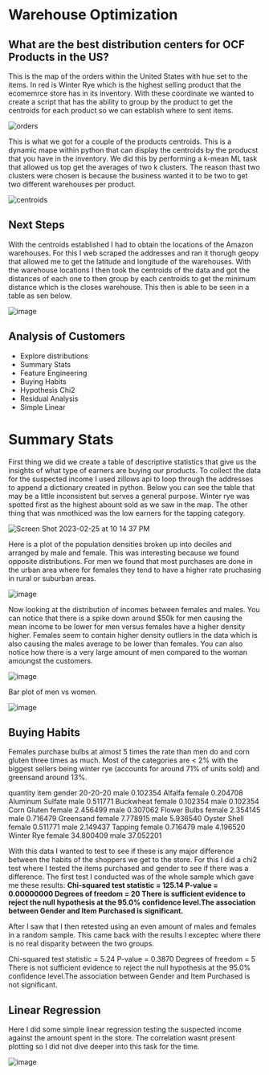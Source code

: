 # Warehouse Optimization
 
## What are the best distribution centers for OCF Products in the US?


This is the map of the orders within the United States with hue set to the items. In red is Winter Rye which is the highest selling product that the ecomemrce store has in its inventory. With these coordinate we wanted to create a script that has the ability to group by the product to get the centroids for each product so we can establish where to sent items.

![orders](https://user-images.githubusercontent.com/94020684/221389677-f7aac8d2-d2ae-46e3-af70-4935f8ef104f.png)

This is what we got for a couple of the products centroids. This is a dynamic mape within python that can display the centroids by the producst that you have in the inventory. We did this by performing a k-mean ML task that allowed us top get the averages of two k clusters. The reason thast two clusters were chosen is because the business wanted it to be two to get two different warehouses per product.

![centroids](https://user-images.githubusercontent.com/94020684/221389670-767d40a3-b63b-4b34-8b96-484be892a83f.png)

## Next Steps 

With the centroids established I had to obtain the locations of the Amazon warehouses. For this I web scraped the addresses and ran it thorugh geopy that allowed me to get the latitude and longitude of the warehouses. With the warehouse locations I then took the centroids of the data and got the distances of each one to then group by each centroids to get the minimum distance which is the closes warehouse. This then is able to be seen in a table as sen below.

![image](https://user-images.githubusercontent.com/94020684/221389941-51c6ce44-8418-4299-9ece-e430a1e8183a.png)

## Analysis of Customers 
- Explore distributions 
- Summary Stats 
- Feature Engineering
- Buying Habits 
- Hypothesis Chi2
- Residual Analysis
- Simple Linear

# Summary Stats

First thing we did we create a table of descriptive statistics that give us the insights of what type of earners are buying our products. To collect the data for the suspected income I used zillows api to loop through the addresses to append a dictionary created in python. Below you can see the table that may be a little inconsistent but serves a general purpose. Winter rye was spotted first as the highest abount sold as we saw in the map. The other thing that was nmothiced was the low earners for the tapping category.

![Screen Shot 2023-02-25 at 10 14 37 PM](https://user-images.githubusercontent.com/94020684/221390327-39618074-4666-4ba6-af24-ea417b9d8f13.png)

Here is a plot of the population densities broken up into deciles and arranged by male and female. This was interesting because we found opposite distributions. For men we found that most purchases are done in the urban area where for females they tend to have a higher rate pruchasing in rural or suburban areas.

![image](https://user-images.githubusercontent.com/94020684/221390436-b47958f8-72f4-467f-9cf7-0cd410b85606.png)

Now looking at the distribution of incomes between females and males. You can notice that there is a spike down around $50k for men causing the mean income to be lower for men versus females have a higher density higher. Females seem to contain higher density outliers in the data which is also causing the males average to be lower than females. You can also notice how there is a very large amount of men compared to the woman amoungst the customers. 

![image](https://user-images.githubusercontent.com/94020684/221390467-50ed33de-8060-4332-a708-d0d06a7db43a.png)

Bar plot of men vs women.

![image](https://user-images.githubusercontent.com/94020684/221390519-08bc90d7-3bc0-494c-ae6f-d0e7c299690b.png)

## Buying Habits
Females purchase bulbs at almost 5 times the rate than men do and corn gluten three times as much. Most of the categories are < 2% with the biggest sellers being winter rye (accounts for around 71% of units sold) and greensand around 13%.

quantity
item              gender
20-20-20          male       0.102354
Alfalfa           female     0.204708
Aluminum Sulfate  male       0.511771
Buckwheat         female     0.102354
                  male       0.102354
Corn Gluten       female     2.456499
                  male       0.307062
Flower Bulbs      female     2.354145
                  male       0.716479
Greensand         female     7.778915
                  male       5.936540
Oyster Shell      female     0.511771
                  male       2.149437
Tapping           female     0.716479
                  male       4.196520
Winter Rye        female    34.800409
                  male      37.052201
                  
                  
With this data I wanted to test to see if these is any major difference between the habits of the shoppers we get to the store. For this I did a chi2 test where I tested the items purchased and gender to see if there was a difference. The first test I conducted was of the whole sample which gave me these results: 
**Chi-squared test statistic = 125.14
P-value = 0.00000000
Degrees of freedom = 20
There is sufficient evidence to reject the null hypothesis at the 95.0% confidence level.The association between Gender and Item Purchased is significant.**

After I saw that I then retested using an even amount of males and females in a random sample. This came back with the results I exceptec where there is no real disparity between the two groups. 

Chi-squared test statistic = 5.24
P-value = 0.3870
Degrees of freedom = 5
There is not sufficient evidence to reject the null hypothesis at the 95.0% confidence level.The association between Gender and Item Purchased is not significant.


## Linear Regression

Here I did some simple linear regression testing the suspected income against the amount spent in the store. The correlation wasnt present plotting so I did not dive deeper into this task for the time.

![image](https://user-images.githubusercontent.com/94020684/221390666-3ff23667-f4a2-4130-b13d-d190512ccfd9.png)
